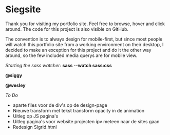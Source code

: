 # Siegsite

Thank you for visiting my portfolio site. Feel free to browse, hover and click around.
The code for this project is also visible on GitHub.

The convention is to always design for mobile-first, but since most people will watch this portfolio site from a working environment on their desktop, I decided to make an exception for this project and do it the other way around, so the few included media querys are for mobile view.

_Starting the sass watcher:_ **sass --watch sass:css**

**@siggy**

**@wesley**

_To Do_

- aparte files voor de div's op de design-page
- Nieuwe transform met tekst transform opacity in de animation
- Uitleg op JS pagina's
- Uitleg pagina's voor website projecten ipv meteen naar de sites gaan
- Redesign Sigrid.html
